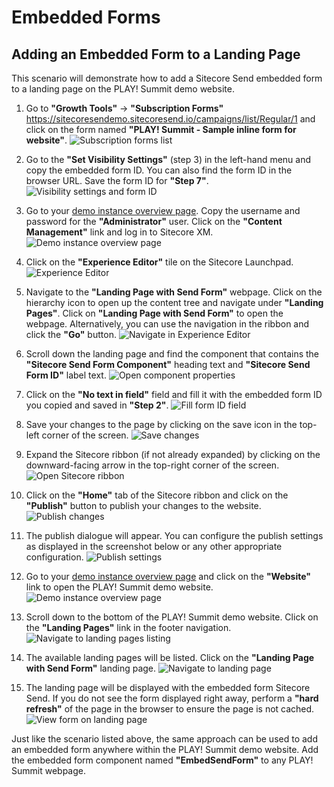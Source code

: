 # Embedded Forms

## Adding an Embedded Form to a Landing Page

This scenario will demonstrate how to add a Sitecore Send embedded form to a landing page on the PLAY! Summit demo website.

1. Go to  **"Growth Tools"** -> **"Subscription Forms"** <https://sitecoresendemo.sitecoresend.io/campaigns/list/Regular/1> and click on the form named **"PLAY! Summit - Sample inline form for website"**.
![Subscription forms list](./media/ebedded-website-1.jpg)

1. Go to the **"Set Visibility Settings"** (step 3) in the left-hand menu and copy the embedded form ID. You can also find the form ID in the browser URL. Save the form ID for **"Step 7"**.
![Visibility settings and form ID](./media/ebedded-website-2.jpg)

1. Go to your [demo instance overview page](https://portal.sitecoredemo.com/instance/{{demoId}}). Copy the username and password for the **"Administrator"** user. Click on the **"Content Management"** link and log in to Sitecore XM.
![Demo instance overview page](./media/ebedded-website-3.jpg)

1. Click on the  **"Experience Editor"** tile on the Sitecore Launchpad.
![Experience Editor](./media/ebedded-website-4.jpg)

1. Navigate to the **"Landing Page with Send Form"** webpage. Click on the hierarchy icon to open up the content tree and navigate under **"Landing Pages"**. Click on **"Landing Page with Send Form"** to open the webpage. Alternatively, you can use the navigation in the ribbon and click the **"Go"** button.
![Navigate in Experience Editor](./media/ebedded-website-5.jpg)

1. Scroll down the landing page and find the component that contains the **"Sitecore Send Form Component"** heading text and **"Sitecore Send Form ID"** label text.
![Open component properties](./media/embedded-website-6.jpg)

1. Click on the **"No text in field"** field and fill it with the embedded form ID you copied and saved in **"Step 2"**.
![Fill form ID field](./media/embedded-website-7.jpg)

1. Save your changes to the page by clicking on the save icon in the top-left corner of the screen.
![Save changes](./media/embedded-website-8.jpg)

1. Expand the Sitecore ribbon (if not already expanded) by clicking on the downward-facing arrow in the top-right corner of the screen.
![Open Sitecore ribbon](./media/embedded-website-9.jpg)

1. Click on the **"Home"** tab of the Sitecore ribbon and click on the **"Publish"** button to publish your changes to the website.
![Publish changes](./media/ebedded-website-10.jpg)

1. The publish dialogue will appear. You can configure the publish settings as displayed in the screenshot below or any other appropriate configuration.
![Publish settings](./media/ebedded-website-11.jpg)

1. Go to your [demo instance overview page](https://portal.sitecoredemo.com/instance/{{demoId}}) and click on the **"Website"** link to open the PLAY! Summit demo website.
![Demo instance overview page](./media/popup-website-1.jpg)

1. Scroll down to the bottom of the PLAY! Summit demo website. Click on the **"Landing Pages"** link in the footer navigation.
![Navigate to landing pages listing](./media/ebedded-website-12.jpg)

1. The available landing pages will be listed. Click on the **"Landing Page with Send Form"** landing page.
![Navigate to landing page](./media/ebedded-website-13.jpg)

1. The landing page will be displayed with the embedded form Sitecore Send. If you do not see the form displayed right away, perform a **"hard refresh"** of the page in the browser to ensure the page is not cached.
![View form on landing page](./media/ebedded-website-14.jpg)

Just like the scenario listed above, the same approach can be used to add an embedded form anywhere within the PLAY! Summit demo website. Add the embedded form component named **"EmbedSendForm"** to any PLAY! Summit webpage.
